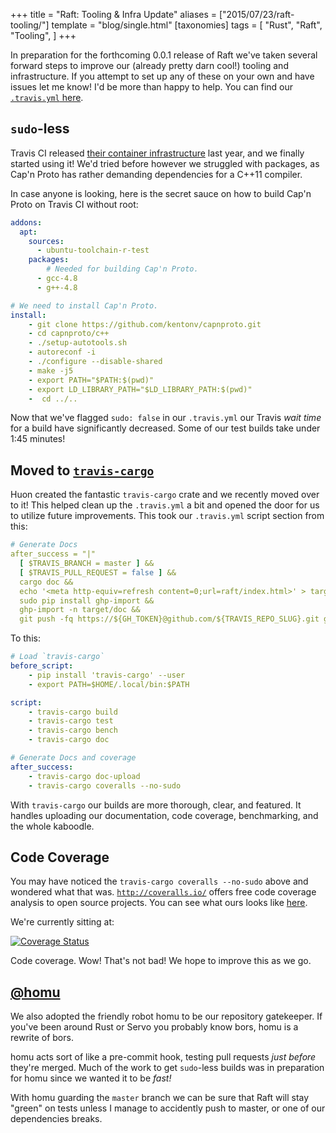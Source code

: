 +++
title = "Raft: Tooling & Infra Update"
aliases = ["2015/07/23/raft-tooling/"]
template = "blog/single.html"
[taxonomies]
tags = [
  "Rust",
  "Raft",
  "Tooling",
]
+++

In preparation for the forthcoming 0.0.1 release of Raft we've taken several forward steps to improve our (already pretty darn cool!) tooling and infrastructure. If you attempt to set up any of these on your own and have issues let me know! I'd be more than happy to help. You can find our [`.travis.yml` here](https://github.com/Hoverbear/raft/blob/master/.travis.yml).

<!-- more -->

## `sudo`-less

Travis CI released [their container infrastructure](http://blog.travis-ci.com/2014-12-17-faster-builds-with-container-based-infrastructure/) last year, and we finally started using it! We'd tried before however we struggled with packages, as Cap'n Proto has rather demanding dependencies for a C++11 compiler.

In case anyone is looking, here is the secret sauce on how to build Cap'n Proto on Travis CI without root:

```yaml
addons:
  apt:
    sources:
      - ubuntu-toolchain-r-test
    packages:
        # Needed for building Cap'n Proto.
      - gcc-4.8
      - g++-4.8

# We need to install Cap'n Proto.
install:
    - git clone https://github.com/kentonv/capnproto.git
    - cd capnproto/c++
    - ./setup-autotools.sh
    - autoreconf -i
    - ./configure --disable-shared
    - make -j5
    - export PATH="$PATH:$(pwd)"
    - export LD_LIBRARY_PATH="$LD_LIBRARY_PATH:$(pwd)"
    -  cd ../..
```

Now that we've flagged `sudo: false` in our `.travis.yml` our Travis *wait time* for a build have significantly decreased. Some of our test builds take under 1:45 minutes!

## Moved to [`travis-cargo`](https://github.com/huonw/travis-cargo)

Huon created the fantastic `travis-cargo` crate and we recently moved over to it! This helped clean up the `.travis.yml` a bit and opened the door for us to utilize future improvements. This took our `.travis.yml` script section from this:

```yaml
# Generate Docs
after_success = "|"
  [ $TRAVIS_BRANCH = master ] &&
  [ $TRAVIS_PULL_REQUEST = false ] &&
  cargo doc &&
  echo '<meta http-equiv=refresh content=0;url=raft/index.html>' > target/doc/index.html &&
  sudo pip install ghp-import &&
  ghp-import -n target/doc &&
  git push -fq https://${GH_TOKEN}@github.com/${TRAVIS_REPO_SLUG}.git gh-pages
```

To this:

```yaml
# Load `travis-cargo`
before_script:
    - pip install 'travis-cargo' --user
    - export PATH=$HOME/.local/bin:$PATH

script:
    - travis-cargo build
    - travis-cargo test
    - travis-cargo bench
    - travis-cargo doc

# Generate Docs and coverage
after_success:
    - travis-cargo doc-upload
    - travis-cargo coveralls --no-sudo
```

With `travis-cargo` our builds are more thorough, clear, and featured. It handles uploading our documentation, code coverage, benchmarking, and the whole kaboodle.

## Code Coverage

You may have noticed the `travis-cargo coveralls --no-sudo` above and wondered what that was. [`http://coveralls.io/`](http://coveralls.io/) offers free code coverage analysis to open source projects. You can see what ours looks like [here](https://coveralls.io/github/Hoverbear/raft).

We're currently sitting at:

[![Coverage Status](https://img.shields.io/coveralls/Hoverbear/raft/master.svg)](https://coveralls.io/github/Hoverbear/raft)

Code coverage. Wow! That's not bad! We hope to improve this as we go.

## [@homu](http://homu.io/)

We also adopted the friendly robot homu to be our repository gatekeeper. If you've been around Rust or Servo you probably know bors, homu is a rewrite of bors.

homu acts sort of like a pre-commit hook, testing pull requests *just before* they're merged. Much of the work to get `sudo`-less builds was in preparation for homu since we wanted it to be *fast!*

With homu guarding the `master` branch we can be sure that Raft will stay "green" on tests unless I manage to accidently push to master, or one of our dependencies breaks.
